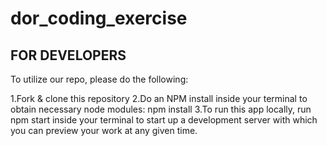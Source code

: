 # dor_coding_exercise

## FOR DEVELOPERS ##
To utilize our repo, please do the following:

1.Fork & clone this repository
2.Do an NPM install inside your terminal to obtain necessary node modules: npm install
3.To run this app locally, run npm start inside your terminal to start up a development server with which you can preview your work at any given time.
